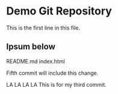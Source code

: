 # Demo Git Repository

This is the first line in this file. 


## Ipsum below

README.md
index.html


Fifth commit will include this change.

LA LA LA LA This is for my third commit.




